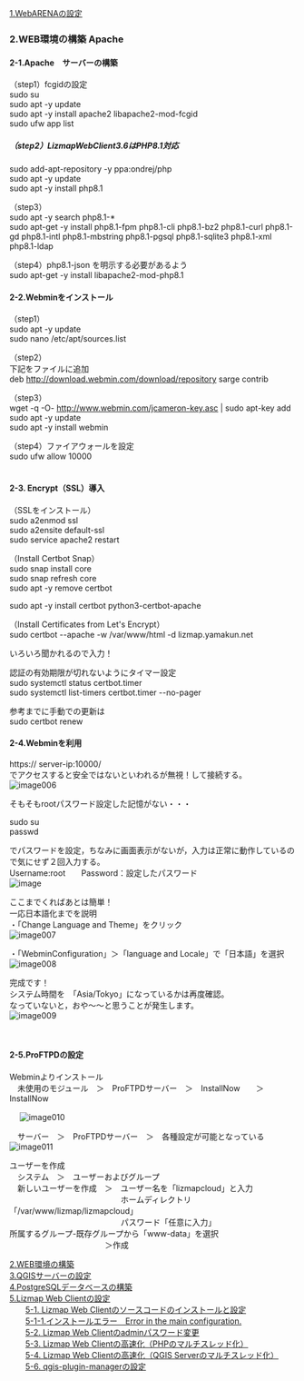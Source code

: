 [1.WebARENAの設定](https://github.com/yamamoto-ryuzo/Lizmap-installation-Japanese-memo/blob/main/1.%E4%BB%AE%E6%83%B3%E7%92%B0%E5%A2%83%E3%81%AE%E8%A8%AD%E5%AE%9A.md)   
### 2.WEB環境の構築  Apache
#### 2-1.Apache　サーバーの構築  
（step1）fcgidの設定   
sudo su  
sudo apt -y update  
sudo apt -y install apache2 libapache2-mod-fcgid  
sudo ufw app list  

##### （step2）LizmapWebClient3.6はPHP8.1対応  
sudo add-apt-repository -y ppa:ondrej/php  
sudo apt -y update  
sudo apt -y install php8.1  

（step3）  
sudo apt -y search php8.1-*  
sudo apt-get  -y install php8.1-fpm php8.1-cli php8.1-bz2 php8.1-curl php8.1-gd php8.1-intl php8.1-mbstring php8.1-pgsql php8.1-sqlite3 php8.1-xml php8.1-ldap  

（step4）php8.1-json を明示する必要があるよう  
sudo apt-get -y  install libapache2-mod-php8.1  

#### 2-2.Webminをインストール  
（step1）  
sudo apt -y update  
sudo nano /etc/apt/sources.list  

（step2）  
下記をファイルに追加  
deb http://download.webmin.com/download/repository sarge contrib  

（step3）  
wget -q -O- http://www.webmin.com/jcameron-key.asc | sudo apt-key add  
sudo apt -y update  
sudo apt -y install webmin  

（step4）ファイアウォールを設定  
sudo ufw allow 10000  
 
#### 2-3. Encrypt（SSL）導入  
（SSLをインストール）  
sudo a2enmod ssl  
sudo a2ensite default-ssl  
sudo service apache2 restart  

（Install Certbot Snap）  
sudo snap install core  
sudo snap refresh core  
sudo apt -y remove certbot  

sudo apt -y install certbot python3-certbot-apache  

（Install Certificates from Let's Encrypt）  
sudo certbot --apache -w /var/www/html -d lizmap.yamakun.net 

いろいろ聞かれるので入力！  

認証の有効期限が切れないようにタイマー設定  
sudo systemctl status certbot.timer  
sudo systemctl list-timers certbot.timer --no-pager  

参考までに手動での更新は  
sudo certbot renew  


#### 2-4.Webminを利用  

https:// server-ip:10000/  
でアクセスすると安全ではないといわれるが無視！して接続する。  
 ![image006](https://user-images.githubusercontent.com/86514652/174401813-5b4ad211-2ab1-4c3e-8561-def64ac9dc9e.png)


そもそもrootパスワード設定した記憶がない・・・  

sudo su  
passwd  

でパスワードを設定，ちなみに画面表示がないが，入力は正常に動作しているので気にせず２回入力する。  
Username:root　　Password：設定したパスワード  
![image](https://user-images.githubusercontent.com/86514652/210163944-832dad2b-dc91-449b-8b4e-53a6b2b1e5ea.png)  


ここまでくればあとは簡単！  
一応日本語化までを説明  
・「Change Language and Theme」をクリック  
 ![image007](https://user-images.githubusercontent.com/86514652/174401866-f894dd5f-7a7e-4603-aeaa-8b341c0fa5b2.png)

・「WebminConfiguration」＞「language and Locale」で「日本語」を選択  
 ![image008](https://user-images.githubusercontent.com/86514652/174401898-b4c0e7ba-6c11-4ecd-bef9-b44090cb1513.png)


完成です！  
システム時間を　「Asia/Tokyo」になっているかは再度確認。  
なっていないと，おや～～と思うことが発生します。  
 ![image009](https://user-images.githubusercontent.com/86514652/174401933-8c65d0f4-552d-4329-835b-71c0f68d8162.png)

 
#### 2-5.ProFTPDの設定  

Webminよりインストール  
　未使用のモジュール　＞　ProFTPDサーバー　＞　InstallNow　　＞　InstallNow  

　 ![image010](https://user-images.githubusercontent.com/86514652/174402087-56c59192-f77b-4e48-a2f0-fb2fadd5e23c.png)


　サーバー　＞　ProFTPDサーバー　＞　各種設定が可能となっている  
 ![image011](https://user-images.githubusercontent.com/86514652/174402121-77a4c827-d239-46cd-92c9-3372b14e35f9.png)

ユーザーを作成  
　システム　＞　ユーザーおよびグループ  
　新しいユーザーを作成　＞　ユーザー名を「lizmapcloud」と入力  
　　　　　　　　　　　　　　ホームディレクトリ「/var/www/lizmap/lizmapcloud」  
　　　　　　　　　　　　　　パスワード「任意に入力」  
所属するグループ-既存グループから「www-data」を選択  
　　　　　　　　　　　　＞作成  

[2.WEB環境の構築](https://github.com/yamamoto-ryuzo/Lizmap-installation-Japanese-memo/blob/main/2.WEB%E7%92%B0%E5%A2%83%E3%81%AE%E6%A7%8B%E7%AF%89.md)    
[3.QGISサーバーの設定](https://github.com/yamamoto-ryuzo/Lizmap-installation-Japanese-memo/blob/main/3.QGIS%E3%82%B5%E3%83%BC%E3%83%90%E3%83%BC%E3%81%AE%E8%A8%AD%E5%AE%9A.md)  
[4.PostgreSQLデータベースの構築](https://github.com/yamamoto-ryuzo/Lizmap-installation-Japanese-memo/blob/main/4.PostgreSQL%E3%83%87%E3%83%BC%E3%82%BF%E3%83%99%E3%83%BC%E3%82%B9%E3%81%AE%E6%A7%8B%E7%AF%89.md)  
[5.Lizmap Web Clientの設定](https://github.com/yamamoto-ryuzo/Lizmap-installation-Japanese-memo/tree/main/5.Lizmap%20Web%20Client%E3%81%AE%E8%A8%AD%E5%AE%9A)  
　　[5-1. Lizmap Web Clientのソースコードのインストールと設定](https://github.com/yamamoto-ryuzo/Lizmap-installation-Japanese-memo/blob/main/5.Lizmap%20Web%20Client%E3%81%AE%E8%A8%AD%E5%AE%9A/5-1%20.Lizmap%20Web%20Client%E3%81%AE%E3%82%A4%E3%83%B3%E3%82%B9%E3%83%88%E3%83%BC%E3%83%AB.md)  
　　[5-1-1.インストールエラー　Error in the main configuration.](https://github.com/yamamoto-ryuzo/Lizmap-installation-Japanese-memo/blob/main/5.Lizmap%20Web%20Client%E3%81%AE%E8%A8%AD%E5%AE%9A/5-1-1%E3%82%A4%E3%83%B3%E3%82%B9%E3%83%88%E3%83%BC%E3%83%AB%E3%82%A8%E3%83%A9%E3%83%BC%E3%80%80Error%20in%20the%20main%20configuration.md)  
　　[5-2. Lizmap Web Clientのadminパスワード変更](https://github.com/yamamoto-ryuzo/Lizmap-installation-Japanese-memo/blob/main/5.Lizmap%20Web%20Client%E3%81%AE%E8%A8%AD%E5%AE%9A/5-2.Lizmap%20Web%20Client%E3%81%AE%E5%88%9D%E6%9C%9F%E8%A8%AD%E5%AE%9A.md)  
　　[5-3. Lizmap Web Clientの高速化（PHPのマルチスレッド化）](https://github.com/yamamoto-ryuzo/Lizmap-installation-Japanese-memo/blob/main/5.Lizmap%20Web%20Client%E3%81%AE%E8%A8%AD%E5%AE%9A/5-3.Lizmap%20Web%20Client%E3%81%AE%E9%AB%98%E9%80%9F%E5%8C%96%EF%BC%88PHP%E3%81%AE%E3%83%9E%E3%83%AB%E3%83%81%E3%82%B9%E3%83%AC%E3%83%83%E3%83%89%E5%8C%96%EF%BC%89.md)  
　　[5-4. Lizmap Web Clientの高速化（QGIS Serverのマルチスレッド化）](https://github.com/yamamoto-ryuzo/Lizmap-installation-Japanese-memo/blob/main/5.Lizmap%20Web%20Client%E3%81%AE%E8%A8%AD%E5%AE%9A/5-4.Lizmap%20Web%20Client%E3%81%AE%E9%AB%98%E9%80%9F%E5%8C%96%EF%BC%88QGIS%20Server%E3%81%AE%E3%83%9E%E3%83%AB%E3%83%81%E3%82%B9%E3%83%AC%E3%83%83%E3%83%89%E5%8C%96%EF%BC%89.md)  
　　[5-6. qgis-plugin-managerの設定](https://github.com/yamamoto-ryuzo/Lizmap-installation-Japanese-memo/blob/main/5.Lizmap%20Web%20Client%E3%81%AE%E8%A8%AD%E5%AE%9A/5-5.Lizmap%20Web%20Client%E3%81%AE%E9%AB%98%E9%80%9F%E5%8C%96%EF%BC%88py-qgis-server%E3%81%AE%E5%B0%8E%E5%85%A5%EF%BC%89.md) 

